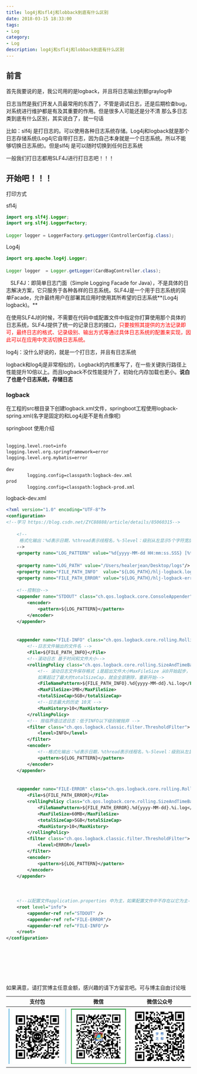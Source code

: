 ```yaml
---
title: log4j和sfl4j和lobback到底有什么区别
date: 2018-03-15 18:33:00
tags: 
- Log
category: 
- Log
description: log4j和sfl4j和lobback到底有什么区别
---
```

<!-- image url 
https://raw.githubusercontent.com/HealerJean/HealerJean.github.io/master/blogImages

<font color="red"></font>
-->

## 前言

首先我要说的是，我公司用的是logback，并且将日志输出到额graylog中

日志当然是我们开发人员最常用的东西了，不管是调试日志，还是后期检查bug，对系统进行维护都是有及其重要的作用。但是很多人可能还是分不清 那么多日志类到底有什么区别，其实说白了，就一句话

比如：slf4j 是打日志的。可以使用各种日志系统存储。Log4j和logback就是那个日志存储系统(Log4j它自带打日志，因为自己本身就是一个日志系统。所以不能够切换日志系统)。但是slf4j 是可以随时切换到任何日志系统

一般我们打日志都用SLF4J进行打日志吧！！！


## 开始吧！！！

打印方式

sfl4j

```java
import org.slf4j.Logger;
import org.slf4j.LoggerFactory;

Logger logger = LoggerFactory.getLogger(ControllerConfig.class);

```

Log4j


```java
import org.apache.log4j.Logger;

Logger logger  = Logger.getLogger(CardBagController.class);

```

   SLF4J：即简单日志门面（Simple Logging Facade for Java），不是具体的日志解决方案，它只服务于各种各样的日志系统。SLF4J是一个用于日志系统的简单Facade，允许最终用户在部署其应用时使用其所希望的日志系统**(Log4j logback)。**        

在使用SLF4J的时候，不需要在代码中或配置文件中指定你打算使用那个具体的日志系统，SLF4J提供了统一的记录日志的接口，<font color="red">只要按照其提供的方法记录即可，最终日志的格式、记录级别、输出方式等通过具体日志系统的配置来实现，因此可以在应用中灵活切换日志系统。</font>            

log4j：没什么好说的，就是一个打日志，并且有日志系统       

logback和log4j是非常相似的，Logback的内核重写了，在一些关键执行路径上性能提升10倍以上。而且logback不仅性能提升了，初始化内存加载也更小。**说白了也是个日志系统，存储日志**


### logback

在工程的src根目录下创建logback.xml文件，springboot工程使用logback-spring.xml(名字是固定的和Log4j是不是有点像呢)



springboot 使用介绍


```

logging.level.root=info
logging.level.org.springframework=error
logging.level.org.mybatis=error

dev
		logging.config=classpath:logback-dev.xml
prod
		logging.config=classpath:logback-prod.xml

```

logback-dev.xml


```xml
<?xml version="1.0" encoding="UTF-8"?>
<configuration>
<!--学习 https://blog.csdn.net/ZYC88888/article/details/85060315-->

    <!--
     格式化输出：%d表示日期，%thread表示线程名，%-5level：级别从左显示5个字符宽度 %msg：日志消息，%n是换行符 -->
    -->
    <property name="LOG_PATTERN" value="%d{yyyy-MM-dd HH:mm:ss.SSS} [%thread] %-5level %logger{50} - %msg %n "/>

    <property name="LOG_PATH" value="/Users/healerjean/Desktop/logs"/>
    <property name="FILE_PATH_INFO"  value="${LOG_PATH}/hlj-logback.log"/>
    <property name="FILE_PATH_ERROR" value="${LOG_PATH}/hlj-logback-error.log"/>

    <!--控制台-->
    <appender name="STDOUT" class="ch.qos.logback.core.ConsoleAppender">
        <encoder>
            <pattern>${LOG_PATTERN}</pattern>
        </encoder>
    </appender>


    <appender name="FILE-INFO" class="ch.qos.logback.core.rolling.RollingFileAppender">
        <!--日志文件输出的文件名 -->
        <File>${FILE_PATH_INFO}</File>
        <!--滚动日志 基于时间和文件大小-->
        <rollingPolicy class="ch.qos.logback.core.rolling.SizeAndTimeBasedRollingPolicy">
            <!-- 滚动日志文件保存格式 i是超出文件大小MaxFileSize 从0开始起步，
            如果超过了最大的totalSizeCap，就会全部删除，重新开始-->
            <FileNamePattern>${FILE_PATH_INFO}.%d{yyyy-MM-dd}.%i.log</FileNamePattern>
            <MaxFileSize>1MB</MaxFileSize>
            <totalSizeCap>5GB</totalSizeCap>
            <!--日志最大的历史 10天 -->
            <MaxHistory>10</MaxHistory>
        </rollingPolicy>
        <!-- 按临界值过滤日志：低于INFO以下级别被抛弃 -->
        <filter class="ch.qos.logback.classic.filter.ThresholdFilter">
            <level>INFO</level>
        </filter>
        <encoder>
            <!--格式化输出：%d表示日期，%thread表示线程名，%-5level：级别从左显示5个字符宽度%msg：日志消息，%n是换行符 -->
            <pattern>${LOG_PATTERN}</pattern>
        </encoder>
    </appender>


    <appender name="FILE-ERROR" class="ch.qos.logback.core.rolling.RollingFileAppender">
        <File>${FILE_PATH_ERROR}</File>
        <rollingPolicy class="ch.qos.logback.core.rolling.SizeAndTimeBasedRollingPolicy">
            <FileNamePattern>${FILE_PATH_ERROR}.%d{yyyy-MM-dd}.%i.log</FileNamePattern>
            <MaxFileSize>60MB</MaxFileSize>
            <totalSizeCap>5GB</totalSizeCap>
            <MaxHistory>10</MaxHistory>
        </rollingPolicy>
        <filter class="ch.qos.logback.classic.filter.ThresholdFilter">
            <level>ERROR</level>
        </filter>
        <encoder>
            <pattern>${LOG_PATTERN}</pattern>
        </encoder>
    </appender>



    <!--以配置文件application.properties 中为主，如果配置文件中不存在以它为主-->
    <root level="info">
        <appender-ref ref="STDOUT" />
        <appender-ref ref="FILE-ERROR"/>
        <appender-ref ref="FILE-INFO"/>
    </root>
</configuration>





```



<br/><br/><br/>
如果满意，请打赏博主任意金额，感兴趣的请下方留言吧。可与博主自由讨论哦

|支付包 | 微信|微信公众号|
|:-------:|:-------:|:------:|
|![支付宝](https://raw.githubusercontent.com/HealerJean/HealerJean.github.io/master/assets/img/tctip/alpay.jpg) | ![微信](https://raw.githubusercontent.com/HealerJean/HealerJean.github.io/master/assets/img/tctip/weixin.jpg)|![微信公众号](https://raw.githubusercontent.com/HealerJean/HealerJean.github.io/master/assets/img/my/qrcode_for_gh_a23c07a2da9e_258.jpg)|



<!-- Gitalk 评论 start  -->

<link rel="stylesheet" href="https://unpkg.com/gitalk/dist/gitalk.css">
<script src="https://unpkg.com/gitalk@latest/dist/gitalk.min.js"></script> 
<div id="gitalk-container"></div>    
 <script type="text/javascript">
    var gitalk = new Gitalk({
		clientID: `1d164cd85549874d0e3a`,
		clientSecret: `527c3d223d1e6608953e835b547061037d140355`,
		repo: `HealerJean.github.io`,
		owner: 'HealerJean',
		admin: ['HealerJean'],
		id: 'eDso3iazNfRQzpbC',
    });
    gitalk.render('gitalk-container');
</script> 

<!-- Gitalk end -->

